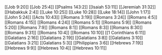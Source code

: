 [[Job 9:20]]
[[Job 25:4]]
[[Psalms 143:2]]
[[Isaiah 53:11]]
[[Jeremiah 31:32]]
[[Habakkuk 2:4]]
[[Luke 10:25]]
[[Luke 10:28]]
[[Luke 18:14]]
[[John 1:17]]
[[John 5:24]]
[[Acts 10:43]]
[[Romans 3:19]]
[[Romans 3:24]]
[[Romans 4:5]]
[[Romans 4:15]]
[[Romans 4:24]]
[[Romans 5:1]]
[[Romans 5:9]]
[[Romans 5:20]]
[[Romans 7:9]]
[[Romans 8:1]]
[[Romans 8:3]]
[[Romans 8:30]]
[[Romans 9:31]]
[[Romans 10:4]]
[[Romans 10:10]]
[[1 Corinthians 6:11]]
[[Galatians 2:16]]
[[Galatians 2:19]]
[[Galatians 3:8]]
[[Galatians 3:10]]
[[Galatians 3:21]]
[[Galatians 5:3]]
[[Philippians 3:6]]
[[Hebrews 7:19]]
[[Hebrews 9:9]]
[[Hebrews 10:4]]
[[Hebrews 10:11]]
